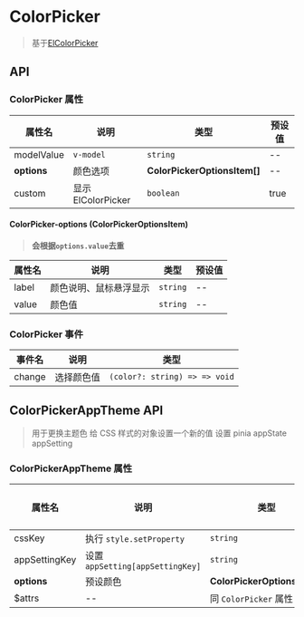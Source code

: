 # ColorPicker

> 基于[ElColorPicker](https://element-plus.org/zh-CN/component/color-picker.html)

## API

### ColorPicker 属性

| 属性名      | 说明               | 类型                         | 预设值 |
| ----------- | ------------------ | ---------------------------- | ------ |
| modelValue  | `v-model`          | `string`                     | --     |
| **options** | 颜色选项           | **ColorPickerOptionsItem[]** | --     |
| custom      | 显示 ElColorPicker | `boolean`                    | true   |

#### ColorPicker-options (ColorPickerOptionsItem)

> **会根据`options.value`去重**

| 属性名 | 说明                   | 类型     | 预设值 |
| ------ | ---------------------- | -------- | ------ |
| label  | 颜色说明、鼠标悬浮显示 | `string` | --     |
| value  | 颜色值                 | `string` | --     |

### ColorPicker 事件

| 事件名 | 说明       | 类型                          |
| ------ | ---------- | ----------------------------- |
| change | 选择颜色值 | `(color?: string) => => void` |

## ColorPickerAppTheme API

> 用于更换主题色
> 给 CSS 样式的对象设置一个新的值
> 设置 pinia appState appSetting

### ColorPickerAppTheme 属性

| 属性名        | 说明                             | 类型                         | 预设值 |
| ------------- | -------------------------------- | ---------------------------- | ------ |
| cssKey        | 执行 `style.setProperty`         | `string`                     | --     |
| appSettingKey | 设置 `appSetting[appSettingKey]` | `string`                     | --     |
| **options**   | 预设颜色                         | **ColorPickerOptionsItem[]** | [...]  |
| $attrs        | --                               | 同 `ColorPicker` 属性        | --     |
